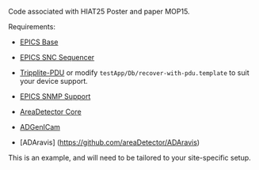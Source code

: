 Code associated with HIAT25 Poster and paper MOP15.

Requirements:

- [EPICS Base](https://github.com/epics-base/epics-base)

- [EPICS SNC Sequencer](https://github.com/epics-modules/sequencer/)

- [Tripplite-PDU](https://github.com/daykin/epics-tripplite-pdu/) or modify `testApp/Db/recover-with-pdu.template` to suit your device support.

- [EPICS SNMP Support](https://groups.frib.msu.edu/controls/files/devSnmp.html)

- [AreaDetector Core](https://github.com/areaDetector/ADCore)

- [ADGenICam](https://github.com/areaDetector/ADGenICam)

- [ADAravis] (https://github.com/areaDetector/ADAravis)

This is an example, and will need to be tailored to your site-specific setup.

